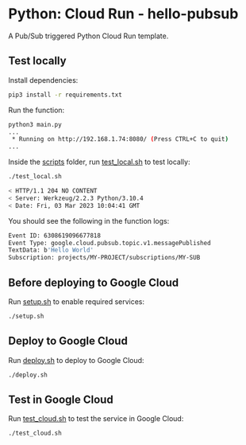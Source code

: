 # Python: Cloud Run - hello-pubsub

 A Pub/Sub triggered Python Cloud Run template.

## Test locally

Install dependencies:

```sh
pip3 install -r requirements.txt
```

Run the function:

```sh
python3 main.py
...
 * Running on http://192.168.1.74:8080/ (Press CTRL+C to quit)
...
```

Inside the [scripts](scripts) folder, run [test_local.sh](scripts/test.sh) to
test locally:

```sh
./test_local.sh

< HTTP/1.1 204 NO CONTENT
< Server: Werkzeug/2.2.3 Python/3.10.4
< Date: Fri, 03 Mar 2023 10:04:41 GMT
```

You should see the following in the function logs:

```sh
Event ID: 6308619096677818
Event Type: google.cloud.pubsub.topic.v1.messagePublished
TextData: b'Hello World'
Subscription: projects/MY-PROJECT/subscriptions/MY-SUB
```

## Before deploying to Google Cloud

Run [setup.sh](scripts/setup.sh) to enable required services:

```sh
./setup.sh
```

## Deploy to Google Cloud

Run [deploy.sh](scripts/deploy.sh) to deploy to Google Cloud:

```sh
./deploy.sh
```

## Test in Google Cloud

Run [test_cloud.sh](scripts/test_cloud.sh) to test the service in Google Cloud:

```sh
./test_cloud.sh
```
